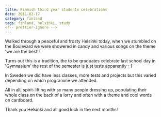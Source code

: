 ```yaml
---
title: Finnish third year students celebrations
date: 2011-02-17
category: finland
tags: finland, helsinki, study
<!-- prettier-ignore -->
---
```


Walked through a peaceful and frosty Helsinki today, when we stumbled on the
Boulevard we were showered in candy and various songs on the theme 'we are the
best'!

Turns out this is a tradition, the to be graduates celebrate last school day in
'Gymnasium' the rest of the semester is just tests apparently :-)

In Sweden we did have less classes, more tests and projects but this varied
depending on which programme we attended.

All in all, spirit-lifting with so many people dressing up, populating their
whole class on the back of a lorry and often with a theme and cool words on
cardboard.

Thank you Helsinki and all good luck in the next months!
